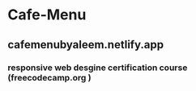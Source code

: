 # Cafe-Menu

## cafemenubyaleem.netlify.app
### responsive web desgine certification course (freecodecamp.org )
